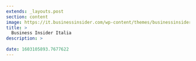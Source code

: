 ```yaml
--- 
extends: _layouts.post 
section: content 
image: https://it.businessinsider.com/wp-content/themes/businessinsider/assets/img/favicon.ico 
title: > 
  Business Insider Italia 
description: > 
   
date: 1603105893.7677622 
--- 
```

